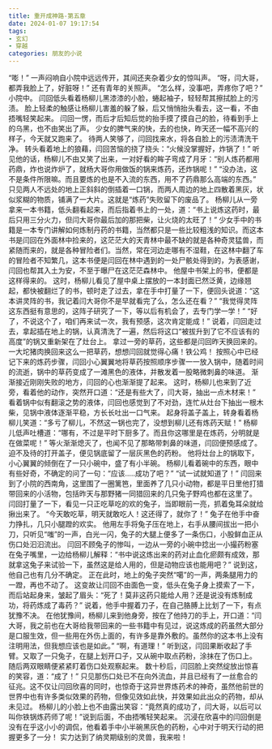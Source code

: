 ```yaml
---
title: 重开成神路-第五章
date: 2024-01-07 19:17:54
tags:
- 玄幻
- 穿越
categories: 朋友的小说
---
```

“嘭！”
一声闷响自小院中远远传开，其间还夹杂着少女的惊叫声。
“呀，闫大哥，都弄我脸上了，好脏呀！”
还有青年的关照声。
“怎么样，没事吧，弄疼你了吧？”
小院中。
闫回低头看着杨柳儿黑漆漆的小脸，蜷起袖子，轻轻帮其擦拭脸上的污渍。
脸上轻柔的触感让杨柳儿害羞的躲了躲，后又悄悄抬头看去，这一看，不由捂嘴轻笑起来。
闫回一愣，而后才后知后觉的抬手摸了摸自己的脸，待看到手上的乌黑，也不由笑出了声。
少女的脾气来的快，去的也快，昨天还一幅不高兴的样子，今天就又跑来了。
待两人笑够了，闫回找来水，将各自脸上的污渍清洗干净。
转头看着地上的狼藉，闫回苦恼的挠了挠头：“火候没掌握好，炸锅了！”
听见他的话，杨柳儿不由又笑了出来，一对好看的眸子弯成了月牙：“别人炼药都用药鼎，炸也说炸炉了，就杨大哥你用做饭的锅来炼药，还炸锅呢！”
“没办法，这不是条件所限嘛。而且要炼的也是不入流的东西，用不了药鼎那么高端的东西。”
只见两人不远处的地上正斜斜的倒插着一口锅，而两人周边的地上四散着黑灰，状似浆糊的物质，铺满了一大片。这就是“炼药”失败留下的废品了。
杨柳儿从一旁拿来一本书籍，低头翻看起来，而后指着书上的一处，道：“书上说炼这药时，最后只用三分火力，但闫大哥你最后加的那把柴，让火烧的太旺了！”
少女手中的书籍是一本专门讲解如何炼制丹药的书籍，当然都只是一些比较粗浅的知识。而这本书是闫回在外面林中捡来的，这茫茫大的天青林中最不缺的就是各种奇灵猛兽，而紧随而来的，就是各种冒险者们。当然，常在河边走哪有不湿鞋，在这林中翻了车的冒险者不知繁几，这本书便是闫回在林中遇到的一处尸骸处得到的，为表感谢，闫回也帮其入土为安，不至于曝尸在这茫茫森林中。
他屋中书架上的书，便都是这样得来的。
这时，杨柳儿看见了屋中桌上摆放的一本封面已然泛黄，边缘翘起，都快被翻烂了的书，顿时走了过去，拿在手中打量了一下，便回头说道：“这本讲灵阵的书，我记着闫大哥你不是早就看完了么，怎么还在看？”
“我觉得灵阵这东西挺有意思的，这阵子研究了一下，等以后有机会了，去专门学一学！”
“好了，不说这个了，咱们再来试一次，我有预感，这次肯定能成！”
说着，闫回走过去，拿起插在地上的锅，认真清洗了一遍，然后将这口“被拔升到了它不应该有的高度”的锅又重新架在了灶台上。
拿过一旁的草药，这些都是闫回昨天换回来的。
一大坨猪肉换回来这么一把草药，想想闫回就觉得心痛！铁公鸡！
按照心中已经记下来的炼药步骤，闫回小心翼翼地将草药按照顺序步骤一一放入锅中，随着时间的流逝，锅中的草药变成了一滩黑色的液体，并散发着一股略微刺鼻的味道。
渐渐接近刚刚失败的地方，闫回的心也渐渐提了起来。
这时，杨柳儿也来到了近旁，看着他的动作，突然开口道：“还是有些大了，闫大哥，抽出一点木材来！”
看着锅中似有翻滚之势的液体，闫回也感觉到了不对劲，连忙从灶台下抽出一根木柴，见锅中液体逐渐平稳，方长长吐出一口气来。
起身将盖子盖上，转身看着杨柳儿笑道：“多亏了柳儿，不然这一锅也完了，没想到柳儿还有炼药天赋！”
杨柳儿低声吐槽道：“哪有，不过是平时下厨多了。而且你这哪里是在炼药，分明就是在做菜呢！”
等火渐渐熄灭了，也闻不见了那略带刺鼻的味道，闫回便预感成了。迫不及待的打开盖子，便见锅底留了一层灰黑色的药粉。
他将灶台上的锅取下，小心翼翼的倾倒在了一只小碗中，盛了有小半碗。
杨柳儿看着碗中的东西，眼中有些好奇，不确定的问了一句：“应该.....成功了吧？”
“试一试就知道了！”
闫回来到了小院的西南角，这里围了一圈篱笆，里面养了几只小动物，都是平日里他打猎带回来的小活物，包括昨天与那野猪一同猎回来的几只兔子野鸡也都在这里了。
闫回打量了一下，看见一只正吃草吃的欢的兔子，当即眼前一亮，抓着兔耳朵就给揪出来了。
“今天敢吃草，明天就敢吃人！这还得了，就你了！”
兔子在他手中奋力挣扎，几只小腿蹬的欢实。
他用左手将兔子压在地上，右手从腰间拔出一把小刀，只听见“嗤”的一声，白光一闪，兔子的大腿上便多了一条伤口，小股鲜血正从伤口处汩汩流出。
闫回不顾兔子的惨叫，一边从一旁的小碗中捻出一小撮药粉塞在兔子嘴里，一边给杨柳儿解释：“书中说这炼出来的药对止血化瘀颇有成效，那就拿这兔子来试验一下，虽然这是给人用的，但是动物应该也能用吧？”
说到这，他自己也有几分不确定。
正在此时，地上的兔子突然“噶”的一声，两条腿用力的一蹬，再也不动了。
这变故让闫回不由面色一变，低头在兔子身上摸索了一下，而后站起身来，皱起了眉头：“死了！莫非这药只能给人用？还是说没有炼制成功，将药炼成了毒药？”
说着，他手中握着刀子，在自己胳膊上比划了一下，有点犹豫不决。
在他犹豫间，杨柳儿来到他身旁，按在了他持刀的手上，开口道：“闫大哥，我之前也在大哥给我带回来的一些书籍中有见过，说这炼成的药虽然大部分是口服生效，但一些用在外伤上面的，有许多是靠外敷的。虽然你的这本书上没有注明用法，但我想应该也是如此。”
“啊，有道理！”
听到这，闫回果断收起了手臂。又取了一只兔子，在腿上划开口子，又从碗中取点药粉，涂抹在了伤口上。
随后两双眼睛便紧紧盯着伤口处观察起来。
数十秒后，闫回脸上突然绽放出惊喜的笑容，道：“成了！”
只见那伤口处已不在向外流血，并且已经有了一丝愈合的征兆。这不仅让闫回欣喜的同时，也惊奇于这异世界炼药术的神奇，虽然他前世的世界中也有许多类似效果的药物，但像见效如此快，并效果如此出众的药物，却从未见过。
杨柳儿的小脸上也不由露出笑容：“竟然真的成功了，闫大哥，以后可以叫你铁锅炼药师了呢！”说到后面，不由捂嘴轻笑起来。
沉浸在欣喜中的闫回倒是没有在乎这小小的调侃，他看着手中小半碗黑灰色的药粉，心中对于明天行动的把握更多了一分！
实力达到了纳灵期级别的灵兽，我来啦！